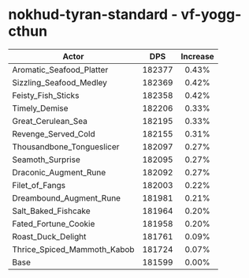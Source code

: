 # nokhud-tyran-standard - vf-yogg-cthun
| Actor | DPS | Increase |
|---|:---:|:---:|
|Aromatic_Seafood_Platter|182377|0.43%|
|Sizzling_Seafood_Medley|182369|0.42%|
|Feisty_Fish_Sticks|182358|0.42%|
|Timely_Demise|182206|0.33%|
|Great_Cerulean_Sea|182195|0.33%|
|Revenge_Served_Cold|182155|0.31%|
|Thousandbone_Tongueslicer|182097|0.27%|
|Seamoth_Surprise|182095|0.27%|
|Draconic_Augment_Rune|182092|0.27%|
|Filet_of_Fangs|182003|0.22%|
|Dreambound_Augment_Rune|181981|0.21%|
|Salt_Baked_Fishcake|181964|0.20%|
|Fated_Fortune_Cookie|181958|0.20%|
|Roast_Duck_Delight|181761|0.09%|
|Thrice_Spiced_Mammoth_Kabob|181724|0.07%|
|Base|181599|0.00%|
